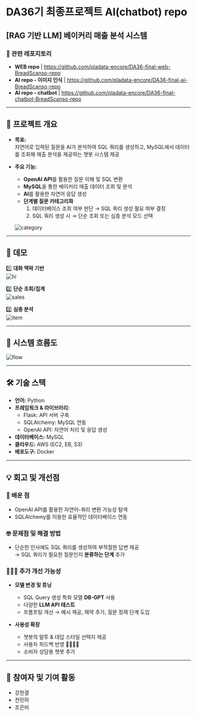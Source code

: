 # DA36기 최종프로젝트 AI(chatbot) repo
## [RAG 기반 LLM] 베이커리 매출 분석 시스템

### 📂 관련 레포지토리
- **WEB repo** | https://github.com/pladata-encore/DA36-final-web-BreadScanso-repo
- **AI repo - 이미지 인식** | https://github.com/pladata-encore/DA36-final-ai-BreadScanso-repo
- **AI repo - chatbot** | https://github.com/pladata-encore/DA36-final-chatbot-BreadScanso-repo

---

## 📌 프로젝트 개요
- **목표:**  
  자연어로 입력된 질문을 AI가 분석하여 SQL 쿼리를 생성하고, MySQL에서 데이터를 조회해 매출 분석을 제공하는 챗봇 시스템 제공  

- **주요 기능:**  
  - **OpenAI API**를 활용한 질문 이해 및 SQL 변환  
  - **MySQL**을 통한 베이커리 매출 데이터 조회 및 분석  
  - **AI**를 활용한 자연어 응답 생성  
  - **단계별 질문 카테고리화**  
    1. 데이터베이스 조회 여부 판단 → SQL 쿼리 생성 필요 여부 결정  
    2. SQL 쿼리 생성 시 → 단순 조회 또는 심층 분석 모드 선택
   
  ![category](https://github.com/user-attachments/assets/b9b6af00-5796-454c-afc6-3627d8b27326)

---

## 📸 데모
1️⃣ **대화 맥락 기반**  
![hi](https://github.com/user-attachments/assets/fe96e541-83cf-4632-97e4-2b02f0500af2)

2️⃣ **단순 조회/집계**  
![sales](https://github.com/user-attachments/assets/d808fd2e-eb5f-479a-b8e9-8094ea1bc6e9)

3️⃣ **심층 분석**  
![item](https://github.com/user-attachments/assets/d6e89b8f-fa33-4a2c-bfd2-e191c2eb319b)

---

## 🌊 시스템 흐름도
![flow](https://github.com/user-attachments/assets/e19121f0-cf22-47da-8f98-67b298022ab3)

---

## 🛠 기술 스택
- **언어:** Python  
- **프레임워크 & 라이브러리:**  
  - Flask: API 서버 구축  
  - SQLAlchemy: MySQL 연동  
  - OpenAI API: 자연어 처리 및 응답 생성  
- **데이터베이스:** MySQL  
- **클라우드:** AWS (EC2, EB, S3)  
- **배포도구:** Docker  

---

## 💡 회고 및 개선점
### 🧠 배운 점
- OpenAI API를 활용한 자연어-쿼리 변환 가능성 탐색  
- SQLAlchemy를 이용한 효율적인 데이터베이스 연동  

### 🤓 문제점 및 해결 방법
- 단순한 인사에도 SQL 쿼리를 생성하여 부적절한 답변 제공  
  → SQL 쿼리가 필요한 질문인지 **분류하는 단계** 추가

### 🤷🏻‍♂️ 추가 개선 가능성
- **모델 변경 및 튜닝**  
  - SQL Query 생성 특화 모델 **DB-GPT** 사용  
  - 다양한 **LLM API 테스트**  
  - 프롬프팅 개선 → 예시 제공, 제약 추가, 질문 정제 단계 도입  

- **사용성 확장**  
  - 챗봇의 말투 & 대답 스타일 선택지 제공  
  - 사용자 피드백 반영 👍🏻👎🏻  
  - 소비자 상담용 챗봇 추가  

---

## 👥 참여자 및 기여 활동
- 강한결  
- 전민하  
- 조은비  
